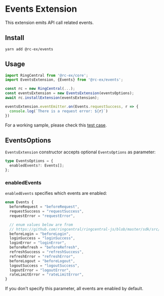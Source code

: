 # Events Extension

This extension emits API call related events.

## Install

```
yarn add @rc-ex/events
```

## Usage

```ts
import RingCentral from '@rc-ex/core';
import EventsExtension, {Events} from '@rc-ex/events';

const rc = new RingCentral(...);
const eventsExtension = new EventsExtension(eventsOptions);
await rc.installExtension(eventsExtension);

eventsExtension.eventEmitter.on(Events.requestSuccess, r => {
  console.log(`There is a request error: ${r}`)
})
```

For a working sample, please check this
[test case](../../../test/events-extension.spec.ts).

## EventsOptions

`EventsExtension` constructor accepts optional `EventsOptions` as parameter:

```ts
type EventsOptions = {
  enabledEvents?: Events[];
};
```

### enabledEvents

`enabledEvents` specifies which events are enabled:

```ts
enum Events {
  beforeRequest = "beforeRequest",
  requestSuccess = "requestSuccess",
  requestError = "requestError",

  // enum values below are from
  // https://github.com/ringcentral/ringcentral-js/blob/master/sdk/src/platform/Platform.ts
  beforeLogin = "beforeLogin",
  loginSuccess = "loginSuccess",
  loginError = "loginError",
  beforeRefresh = "beforeRefresh",
  refreshSuccess = "refreshSuccess",
  refreshError = "refreshError",
  beforeLogout = "beforeLogout",
  logoutSuccess = "logoutSuccess",
  logoutError = "logoutError",
  rateLimitError = "rateLimitError",
}
```

If you don't specify this parameter, all events are enabled by default.
